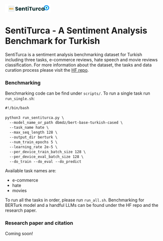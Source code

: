<img src="https://raw.githubusercontent.com/turkish-nlp-suite/.github/main/profile/sentiturcalogo.png"  width="30%" height="30%">

# SentiTurca - A Sentiment Analysis Benchmark for Turkish

SentiTurca is a sentiment analysis benchmarking dataset for Turkish including three tasks, e-commerce reviews, hate speech and movie reviews classification. For more information about the dataset, the tasks and data curation process please visit the [HF repo](https://huggingface.co/datasets/turkish-nlp-suite/SentiTurca).


### Benchmarking
Benchmarking code can be find under `scripts/`. To run a single task run `run_single.sh`:


```
#!/bin/bash

python3 run_sentiturca.py \
  --model_name_or_path dbmdz/bert-base-turkish-cased \
  --task_name hate \
  --max_seq_length 128 \
  --output_dir berturk \
  --num_train_epochs 5 \
  --learning_rate 2e-5 \
  --per_device_train_batch_size 128 \
  --per_device_eval_batch_size 128 \
  --do_train --do_eval --do_predict
```

Available task names are:

- e-commerce
- hate
- movies


To run all the tasks in order, please run `run_all.sh`. Benchmarking for BERTurk model and a handful LLMs can be found under the HF repo and the research paper.



### Research paper and citation
Coming soon!
